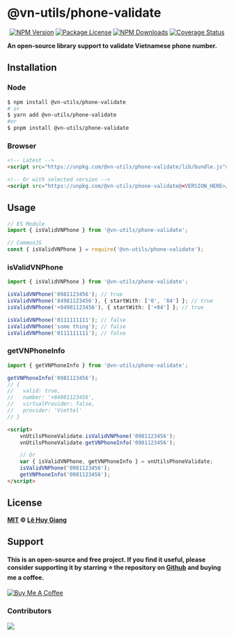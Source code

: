 # @vn-utils/phone-validate

<p align="center">
<a href="https://www.npmjs.com/package/@vn-utils/phone-validate" target="_blank"><img src="https://img.shields.io/npm/v/@vn-utils/phone-validate" alt="NPM Version" /></a>
<a href="https://www.npmjs.com/package/@vn-utils/phone-validate" target="_blank"><img src="https://img.shields.io/npm/l/@vn-utils/phone-validate" alt="Package License"><a>
<a href="https://www.npmjs.com/package/@vn-utils/phone-validate" target="_blank"><img src="https://img.shields.io/npm/d18m/@vn-utils/phone-validate" alt="NPM Downloads"></a>
<a href='https://coveralls.io/github/lehuygiang28/phone-validate?branch=main'><img src='https://coveralls.io/repos/github/lehuygiang28/phone-validate/badge.svg?branch=main' alt='Coverage Status'/></a>
</p>

<strong>An open-source library support to validate Vietnamese phone number.</strong>

## Installation

### Node

```bash
$ npm install @vn-utils/phone-validate
# or
$ yarn add @vn-utils/phone-validate
#or
$ pnpm install @vn-utils/phone-validate
```

### Browser

```html
<!-- Latest -->
<script src="https://unpkg.com/@vn-utils/phone-validate/lib/bundle.js"></script>

<!-- Or with selected version -->
<script src="https://unpkg.com/@vn-utils/phone-validate@<VERSION_HERE>/lib/bundle.js"></script>
```

## Usage

```ts
// ES Module
import { isValidVNPhone } from '@vn-utils/phone-validate';

// CommonJS
const { isValidVNPhone } = require('@vn-utils/phone-validate');
```

### isValidVNPhone

```ts
import { isValidVNPhone } from '@vn-utils/phone-validate';

isValidVNPhone('0981123456'); // true
isValidVNPhone('84981123456'), { startWith: ['0', '84'] }; // true
isValidVNPhone('+84981123456'), { startWith: ['+84'] }; // true

isValidVNPhone('0111111111'); // false
isValidVNPhone('some thing'); // false
isValidVNPhone('0111111111'); // false
```

### getVNPhoneInfo

```ts
import { getVNPhoneInfo } from '@vn-utils/phone-validate';

getVNPhoneInfo('0981123456');
// {
//   valid: true,
//   number: '+84981123456',
//   virtualProvider: false,
//   provider: 'Viettel'
// }
```

```html
<script>
    vnUtilsPhoneValidate.isValidVNPhone('0981123456');
    vnUtilsPhoneValidate.getVNPhoneInfo('0981123456');

    // Or
    var { isValidVNPhone, getVNPhoneInfo } = vnUtilsPhoneValidate;
    isValidVNPhone('0981123456');
    getVNPhoneInfo('0981123456');
</script>
```

## License

**[MIT](LICENSE) © [Lê Huy Giang](https://github.com/lehuygiang28)**

## Support

#### This is an open-source and free project. If you find it useful, please consider supporting it by starring ⭐️ the repository on [Github](https://github.com/lehuygiang28/phone-validate) and buying me a coffee.

<a href="https://www.buymeacoffee.com/lehuygiang28" target="_blank"><img src="https://www.buymeacoffee.com/assets/img/custom_images/yellow_img.png" alt="Buy Me A Coffee"></a>

### Contributors

<a href="https://github.com/lehuygiang28/phone-validate/graphs/contributors">
  <img src="https://contrib.rocks/image?repo=lehuygiang28/phone-validate&max=20" />
</a>
